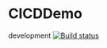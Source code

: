 # CICDDemo

development [![Build status](https://build.appcenter.ms/v0.1/apps/42383110-284f-4223-9c0b-fd3a50bb8400/branches/development/badge)](https://appcenter.ms)
